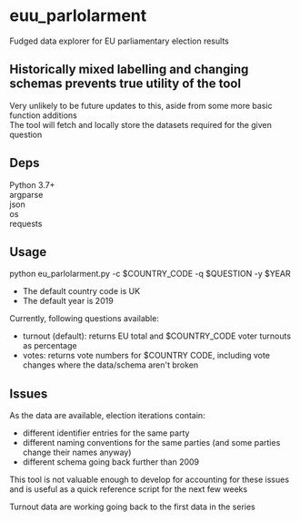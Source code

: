 # euu_parlolarment
Fudged data explorer for EU parliamentary election results  
## Historically mixed labelling and changing schemas prevents true utility of the tool  
Very unlikely to be future updates to this, aside from some more basic function additions  
The tool will fetch and locally store the datasets required for the given question  
## Deps
Python 3.7+  
argparse  
json  
os  
requests  
## Usage
python eu_parlolarment.py -c $COUNTRY_CODE -q $QUESTION -y $YEAR  
  
- The default country code is UK  
- The default year is 2019  
    
Currently, following questions available:  
- turnout (default): returns EU total and $COUNTRY_CODE voter turnouts as percentage  
- votes: returns vote numbers for $COUNTRY CODE, including vote changes where the data/schema aren't broken  
## Issues
As the data are available, election iterations contain:  
- different identifier entries for the same party  
- different naming conventions for the same parties (and some parties change their names anyway)  
- different schema going back further than 2009  
  
This tool is not valuable enough to develop for accounting for these issues and is useful as a quick reference script for the next few weeks  
  
Turnout data are working going back to the first data in the series  
